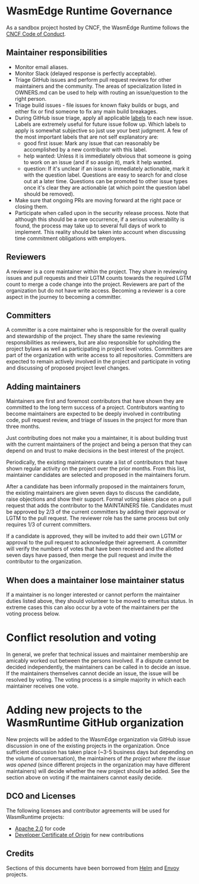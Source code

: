 # WasmEdge Runtime Governance

As a sandbox project hosted by CNCF, the WasmEdge Runtime follows the [CNCF Code of Conduct](https://github.com/cncf/foundation/blob/master/code-of-conduct.md).

## Maintainer responsibilities

* Monitor email aliases.
* Monitor Slack (delayed response is perfectly acceptable).
* Triage GitHub issues and perform pull request reviews for other maintainers and the community. The areas of specialization listed in OWNERS.md can be used to help with routing an issue/question to the right person.
* Triage build issues - file issues for known flaky builds or bugs, and either fix or find someone to fix any main build breakages.
* During GitHub issue triage, apply all applicable [labels](https://github.com/WasmEdge/WasmEdge/labels) to each new issue. Labels are extremely useful for future issue follow up. Which labels to apply is somewhat subjective so just use your best judgment. A few of the most important labels that are not self explanatory are:
    * good first issue: Mark any issue that can reasonably be accomplished by a new contributor with this label.
    * help wanted: Unless it is immediately obvious that someone is going to work on an issue (and if so assign it), mark it help wanted.
    * question: If it's unclear if an issue is immediately actionable, mark it with the question label. Questions are easy to search for and close out at a later time. Questions can be promoted to other issue types once it's clear they are actionable (at which point the question label should be removed).
* Make sure that ongoing PRs are moving forward at the right pace or closing them.
* Participate when called upon in the security release process. Note that although this should be a rare occurrence, if a serious vulnerability is found, the process may take up to several full days of work to implement. This reality should be taken into account when discussing time commitment obligations with employers.

## Reviewers

A reviewer is a core maintainer within the project. They share in reviewing issues and pull requests and their LGTM counts towards the required LGTM count to merge a code change into the project.
Reviewers are part of the organization but do not have write access. Becoming a reviewer is a core aspect in the journey to becoming a committer.

## Committers

A committer is a core maintainer who is responsible for the overall quality and stewardship of the project. They share the same reviewing responsibilities as reviewers, but are also responsible for upholding the project bylaws as well as participating in project level votes.
Committers are part of the organization with write access to all repositories. Committers are expected to remain actively involved in the project and participate in voting and discussing of proposed project level changes.

## Adding maintainers

Maintainers are first and foremost contributors that have shown they are committed to the long term success of a project. Contributors wanting to become maintainers are expected to be deeply involved in contributing code, pull request review, and triage of issues in the project for more than three months.

Just contributing does not make you a maintainer, it is about building trust with the current maintainers of the project and being a person that they can depend on and trust to make decisions in the best interest of the project.

Periodically, the existing maintainers curate a list of contributors that have shown regular activity on the project over the prior months. From this list, maintainer candidates are selected and proposed in the maintainers forum.

After a candidate has been informally proposed in the maintainers forum, the existing maintainers are given seven days to discuss the candidate, raise objections and show their support. Formal voting takes place on a pull request that adds the contributor to the MAINTAINERS file. Candidates must be approved by 2/3 of the current committers by adding their approval or LGTM to the pull request. The reviewer role has the same process but only requires 1/3 of current committers.

If a candidate is approved, they will be invited to add their own LGTM or approval to the pull request to acknowledge their agreement. A committer will verify the numbers of votes that have been received and the allotted seven days have passed, then merge the pull request and invite the contributor to the organization.

## When does a maintainer lose maintainer status

If a maintainer is no longer interested or cannot perform the maintainer duties listed above, they should volunteer to be moved to emeritus status. In extreme cases this can also occur by a vote of the maintainers per the voting process below.

# Conflict resolution and voting

In general, we prefer that technical issues and maintainer membership are amicably worked out between the persons involved. If a dispute cannot be decided independently, the maintainers can be called in to decide an issue. If the maintainers themselves cannot decide an issue, the issue will be resolved by voting. The voting process is a simple majority in which each maintainer receives one vote.

# Adding new projects to the WasmRuntime GitHub organization

New projects will be added to the WasmEdge organization via GitHub issue discussion in one of the existing projects in the organization. Once sufficient discussion has taken place (~3-5 business days but depending on the volume of conversation), the maintainers of *the project where the issue was opened* (since different projects in the organization may have different maintainers) will decide whether the new project should be added. See the section above on voting if the maintainers cannot easily decide.

## DCO and Licenses

The following licenses and contributor agreements will be used for WasmRuntime projects:

* [Apache 2.0](https://opensource.org/licenses/Apache-2.0) for code
* [Developer Certificate of Origin](https://developercertificate.org/) for new contributions

## Credits

Sections of this documents have been borrowed from [Helm](https://github.com/helm/blob/main/governance/governance.md) and [Envoy](https://github.com/envoyproxy/envoy/blob/master/GOVERNANCE.md)  projects.
